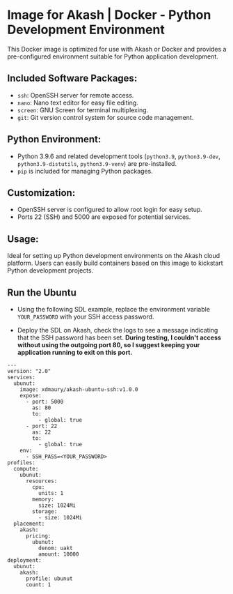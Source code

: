 
# Image for Akash | Docker - Python Development Environment

This Docker image is optimized for use with Akash or Docker and provides a pre-configured environment suitable for Python application development.

## Included Software Packages:
- `ssh`: OpenSSH server for remote access.
- `nano`: Nano text editor for easy file editing.
- `screen`: GNU Screen for terminal multiplexing.
- `git`: Git version control system for source code management.

## Python Environment:
- Python 3.9.6 and related development tools (`python3.9`, `python3.9-dev`, `python3.9-distutils`, `python3.9-venv`) are pre-installed.
- `pip` is included for managing Python packages.

## Customization:
- OpenSSH server is configured to allow root login for easy setup.
- Ports 22 (SSH) and 5000 are exposed for potential services.

## Usage:
Ideal for setting up Python development environments on the Akash cloud platform.
Users can easily build containers based on this image to kickstart Python development projects.


## Run the Ubuntu

- Using the following SDL example, replace the environment variable `YOUR_PASSWORD` with your SSH access password.

- Deploy the SDL on Akash, check the logs to see a message indicating that the SSH password has been set. **During testing, I couldn't access without using the outgoing port 80, so I suggest keeping your application running to exit on this port.**

````
---
version: "2.0"
services:
  ubunut:
    image: xdmaury/akash-ubuntu-ssh:v1.0.0
    expose:
      - port: 5000
        as: 80
        to:
          - global: true
      - port: 22
        as: 22
        to:
          - global: true
    env:
      - SSH_PASS=<YOUR_PASSWORD>
profiles:
  compute:
    ubunut:
      resources:
        cpu:
          units: 1
        memory:
          size: 1024Mi
        storage:
          - size: 1024Mi
  placement:
    akash:
      pricing:
        ubunut:
          denom: uakt
          amount: 10000
deployment:
  ubunut:
    akash:
      profile: ubunut
      count: 1
